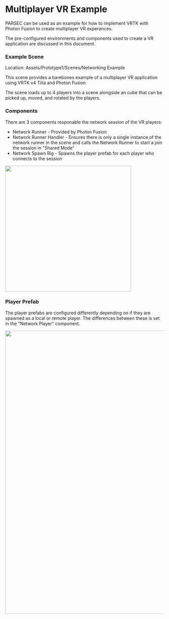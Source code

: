 # Multiplayer VR Example

PARSEC can be used as an example for how to implement VRTK with Photon Fusion to create multiplayer VR experances.

The pre-configured environments and components used to create a VR application are discussed in this document.

### Example Scene
Location: Assets/Prototype1/Scenes/Networking Example

This scene provides a barebones example of a multiplayer VR application using VRTK v4 Tilia and Photon Fusion

The scene loads up to 4 players into a scene alongside an cube that can be picked up, moved, and rotated by the players.

### Components
There are 3 components responable the network session of the VR players:
- Network Runner - Provided by Photon Fusion
- Network Runner Handler - Ensures there is only a single instance of the network runner in the scene and calls the Network Runner to start a join the session in "Shared Mode"
- Network Spawn Rig - Spawns the player prefab for each player who connects to the session

<img height="400" src="https://github.com/danieljharris/PARSEC/assets/1362512/50cd5122-4c6d-46b1-b115-f9cf268dcf46">

### Player Prefab
The player prefabs are configured differently depending on if they are spawned as a local or remote player. The differences between these is set in the "Network Player" component.

<img height="900" src="https://github.com/danieljharris/PARSEC/assets/1362512/5ac436e1-b4d3-4e73-ba7d-f51986cfcc03">
